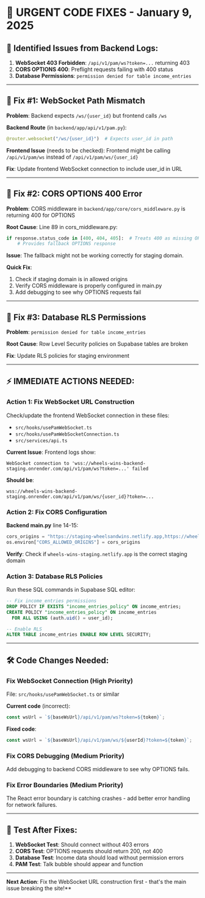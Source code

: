 # 🚨 URGENT CODE FIXES - January 9, 2025

## 🎯 **Identified Issues from Backend Logs**:

1. **WebSocket 403 Forbidden**: `/api/v1/pam/ws?token=...` returning 403
2. **CORS OPTIONS 400**: Preflight requests failing with 400 status
3. **Database Permissions**: `permission denied for table income_entries`

---

## 🔧 **Fix #1: WebSocket Path Mismatch**

**Problem**: Backend expects `/ws/{user_id}` but frontend calls `/ws`

**Backend Route** (in `backend/app/api/v1/pam.py`):
```python
@router.websocket("/ws/{user_id}")  # Expects user_id in path
```

**Frontend Issue** (needs to be checked):
Frontend might be calling `/api/v1/pam/ws` instead of `/api/v1/pam/ws/{user_id}`

**Fix**: Update frontend WebSocket connection to include user_id in URL

---

## 🔧 **Fix #2: CORS OPTIONS 400 Error**

**Problem**: CORS middleware in `backend/app/core/cors_middleware.py` is returning 400 for OPTIONS

**Root Cause**: Line 89 in cors_middleware.py:
```python
if response.status_code in [400, 404, 405]:  # Treats 400 as missing OPTIONS handler
    # Provides fallback OPTIONS response
```

**Issue**: The fallback might not be working correctly for staging domain.

**Quick Fix**: 
1. Check if staging domain is in allowed origins
2. Verify CORS middleware is properly configured in main.py
3. Add debugging to see why OPTIONS requests fail

---

## 🔧 **Fix #3: Database RLS Permissions**

**Problem**: `permission denied for table income_entries`

**Root Cause**: Row Level Security policies on Supabase tables are broken

**Fix**: Update RLS policies for staging environment

---

## ⚡ **IMMEDIATE ACTIONS NEEDED**:

### **Action 1: Fix WebSocket URL Construction**

Check/update the frontend WebSocket connection in these files:
- `src/hooks/usePamWebSocket.ts`
- `src/hooks/usePamWebSocketConnection.ts` 
- `src/services/api.ts`

**Current Issue**: Frontend logs show:
```
WebSocket connection to 'wss://wheels-wins-backend-staging.onrender.com/api/v1/pam/ws?token=...' failed
```

**Should be**:
```
wss://wheels-wins-backend-staging.onrender.com/api/v1/pam/ws/{user_id}?token=...
```

### **Action 2: Fix CORS Configuration**

**Backend main.py** line 14-15:
```python
cors_origins = "https://staging-wheelsandwins.netlify.app,https://wheels-wins-staging.netlify.app"
os.environ["CORS_ALLOWED_ORIGINS"] = cors_origins
```

**Verify**: Check if `wheels-wins-staging.netlify.app` is the correct staging domain

### **Action 3: Database RLS Policies** 

Run these SQL commands in Supabase SQL editor:

```sql
-- Fix income_entries permissions
DROP POLICY IF EXISTS "income_entries_policy" ON income_entries;
CREATE POLICY "income_entries_policy" ON income_entries
  FOR ALL USING (auth.uid() = user_id);

-- Enable RLS
ALTER TABLE income_entries ENABLE ROW LEVEL SECURITY;
```

---

## 🛠️ **Code Changes Needed**:

### **Fix WebSocket Connection (High Priority)**

File: `src/hooks/usePamWebSocket.ts` or similar

**Current code** (incorrect):
```typescript
const wsUrl = `${baseWsUrl}/api/v1/pam/ws?token=${token}`;
```

**Fixed code**:
```typescript
const wsUrl = `${baseWsUrl}/api/v1/pam/ws/${userId}?token=${token}`;
```

### **Fix CORS Debugging (Medium Priority)**

Add debugging to backend CORS middleware to see why OPTIONS fails.

### **Fix Error Boundaries (Medium Priority)**

The React error boundary is catching crashes - add better error handling for network failures.

---

## 🧪 **Test After Fixes**:

1. **WebSocket Test**: Should connect without 403 errors
2. **CORS Test**: OPTIONS requests should return 200, not 400
3. **Database Test**: Income data should load without permission errors
4. **PAM Test**: Talk bubble should appear and function

---

**Next Action**: Fix the WebSocket URL construction first - that's the main issue breaking the site!**